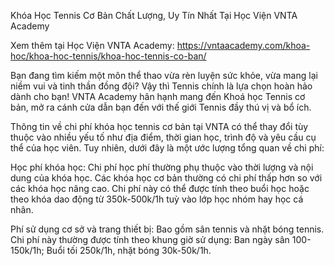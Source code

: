 Khóa Học Tennis Cơ Bản Chất Lượng, Uy Tín Nhất Tại Học Viện VNTA Academy

Xem thêm tại Học Viện VNTA Academy: https://vntaacademy.com/khoa-hoc/khoa-hoc-tennis/khoa-hoc-tennis-co-ban/

Bạn đang tìm kiếm một môn thể thao vừa rèn luyện sức khỏe, vừa mang lại niềm vui và tinh thần đồng đội? Vậy thì Tennis chính là lựa chọn hoàn hảo dành cho bạn! VNTA Academy hân hạnh mang đến Khoá học Tennis cơ bản, mở ra cánh cửa dẫn bạn đến với thế giới Tennis đầy thú vị và bổ ích.

Thông tin về chi phí khóa học tennis cơ bản tại VNTA có thể thay đổi tùy thuộc vào nhiều yếu tố như địa điểm, thời gian học, trình độ và yêu cầu cụ thể của học viên. Tuy nhiên, dưới đây là một ước lượng tổng quan về chi phí:

Học phí khóa học: Chi phí học phí thường phụ thuộc vào thời lượng và nội dung của khóa học. Các khóa học cơ bản thường có chi phí thấp hơn so với các khóa học nâng cao. Chi phí này có thể được tính theo buổi học hoặc theo khóa dao động từ 350k-500k/1h tuỳ vào lớp học nhóm hay học cá nhân.

Phí sử dụng cơ sở và trang thiết bị: Bao gồm sân tennis và nhặt bóng tennis. Chi phí này thường được tính theo khung giờ sử dụng: Ban ngày sân 100-150k/1h; Buổi tối 250k/1h, nhặt bóng 30k-50k/1h.
